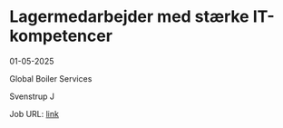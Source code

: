 # Lagermedarbejder med stærke IT-kompetencer
01-05-2025

Global Boiler Services

Svenstrup J

Job URL: [link](https://www.jobindex.dk/jobannonce/h1560971/lagermedarbejder-med-staerke-it-kompetencer)


